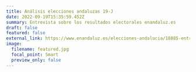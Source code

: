 ```yaml
---
title: Análisis elecciones andaluzas 19-J
date: 2022-09-19T15:35:59.452Z
summary: E﻿ntrevista sobre los resultados electorales enandaluz.es
draft: false
featured: false
external_link: https://www.enandaluz.es/elecciones-andalucia/18885-entrevista-andres-benitez-resultados-elecciones/
image:
  filename: featured.jpg
  focal_point: Smart
  preview_only: false
---
```

